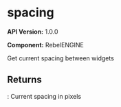 # spacing

**API Version:** 1.0.0

**Component:** RebelENGINE

Get current spacing between widgets

## Returns

: Current spacing in pixels

